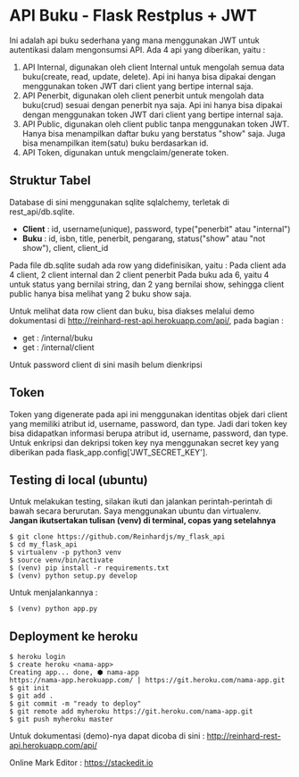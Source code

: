 
API Buku - Flask Restplus + JWT
====================

Ini adalah api buku sederhana yang mana menggunakan JWT untuk autentikasi dalam mengonsumsi API.
Ada 4 api yang diberikan, yaitu :
1. API Internal, digunakan oleh client Internal untuk mengolah semua data buku(create, read, update, delete). Api ini hanya bisa dipakai dengan menggunakan token JWT dari client yang bertipe internal saja.
2. API Penerbit, digunakan oleh client penerbit untuk mengolah data buku(crud) sesuai dengan penerbit nya saja. Api ini hanya bisa dipakai dengan menggunakan token JWT dari client yang bertipe internal saja.
3. API Public, digunakan oleh client public tanpa menggunakan token JWT. Hanya bisa menampilkan daftar buku yang berstatus "show" saja. Juga bisa menampilkan item(satu) buku berdasarkan id.
4. API Token, digunakan untuk mengclaim/generate token.


## Struktur Tabel
Database di sini menggunakan sqlite sqlalchemy, terletak di rest_api/db.sqlite.
 - **Client** : id, username(unique), password, type("penerbit" atau "internal")
 - **Buku** : id, isbn, title, penerbit, pengarang, status("show" atau "not show"), client, client_id

Pada file db.sqlite sudah ada row yang didefinisikan, yaitu :
Pada client ada 4 client, 2 client internal dan 2 client penerbit
Pada buku ada 6, yaitu 4 untuk status yang bernilai string, dan 2 yang bernilai show, sehingga client public hanya bisa melihat yang 2 buku show saja.

Untuk melihat data row client dan buku, bisa diakses melalui demo dokumentasi di http://reinhard-rest-api.herokuapp.com/api/, pada bagian :
- get : /internal/buku
- get : /internal/client

Untuk password client di sini masih belum dienkripsi

## Token
Token yang digenerate pada api ini menggunakan identitas objek dari client yang memiliki atribut id, username, password, dan type. Jadi dari token key bisa didapatkan informasi berupa atribut id, username, password, dan type. Untuk enkripsi dan dekripsi token key nya menggunakan secret key yang diberikan pada flask_app.config['JWT_SECRET_KEY'].

## Testing di local (ubuntu)
Untuk melakukan testing, silakan ikuti dan jalankan perintah-perintah di bawah secara berurutan. Saya menggunakan ubuntu dan virtualenv. **Jangan ikutsertakan tulisan (venv) di terminal, copas yang setelahnya**

	$ git clone https://github.com/Reinhardjs/my_flask_api
	$ cd my_flask_api
	$ virtualenv -p python3 venv
	$ source venv/bin/activate
	$ (venv) pip install -r requirements.txt
	$ (venv) python setup.py develop

Untuk menjalankannya :

    $ (venv) python app.py

## Deployment ke heroku

    $ heroku login
    $ create heroku <nama-app>
    Creating app... done, ⬢ nama-app
    https://nama-app.herokuapp.com/ | https://git.heroku.com/nama-app.git
    $ git init
    $ git add .
    $ git commit -m "ready to deploy"
    $ git remote add myheroku https://git.heroku.com/nama-app.git
    $ git push myheroku master

Untuk dokumentasi (demo)-nya dapat dicoba di sini :
http://reinhard-rest-api.herokuapp.com/api/

Online Mark Editor :
https://stackedit.io
